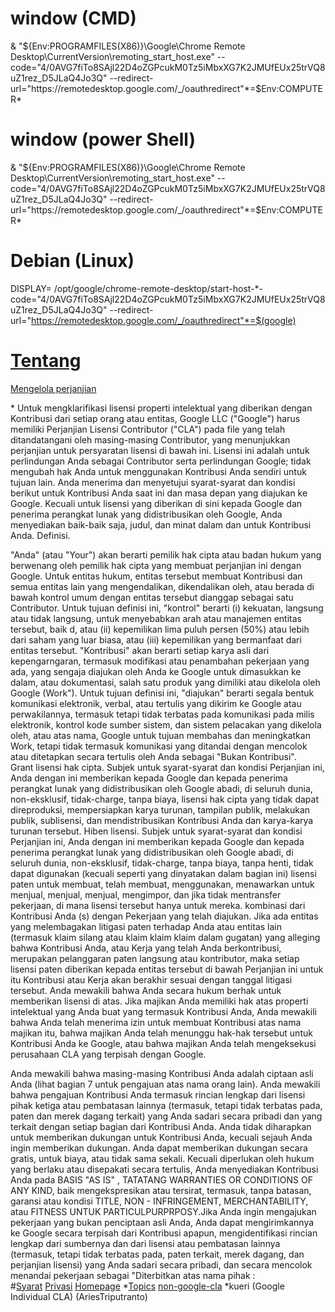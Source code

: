 # window (CMD)
& "${Env:PROGRAMFILES(X86)}\Google\Chrome Remote Desktop\CurrentVersion\remoting_start_host.exe" --code="4/0AVG7fiTo8SAjl22D4oZGPcukM0Tz5iMbxXG7K2JMUfEUx25trVQ8uZ1rez_D5JLaQ4Jo3Q" --redirect-url="https://remotedesktop.google.com/_/oauthredirect"*=$Env:COMPUTER*
# window (power Shell)
& "${Env:PROGRAMFILES(X86)}\Google\Chrome Remote Desktop\CurrentVersion\remoting_start_host.exe" --code="4/0AVG7fiTo8SAjl22D4oZGPcukM0Tz5iMbxXG7K2JMUfEUx25trVQ8uZ1rez_D5JLaQ4Jo3Q" --redirect-url="https://remotedesktop.google.com/_/oauthredirect"*=$Env:COMPUTER*
# Debian (Linux)
DISPLAY= /opt/google/chrome-remote-desktop/start-host-*-code="4/0AVG7fiTo8SAjl22D4oZGPcukM0Tz5iMbxXG7K2JMUfEUx25trVQ8uZ1rez_D5JLaQ4Jo3Q" --redirect- url="https://remotedesktop.google.com/_/oauthredirect"*=$(google)

# [Tentang](https://cla.developers.google.com/about) 
  [Mengelola perjanjian](https://cla.developers.google.com/clas)

*<Contributor Lisensi Perjanjian
Google Individual Contributor Lisensi Perjanjian>
Untuk mengklarifikasi lisensi properti intelektual yang diberikan dengan Kontribusi dari setiap orang atau entitas, Google LLC ("Google") harus memiliki Perjanjian Lisensi Contributor ("CLA") pada file yang telah ditandatangani oleh masing-masing Contributor, yang menunjukkan perjanjian untuk persyaratan lisensi di bawah ini. Lisensi ini adalah untuk perlindungan Anda sebagai Contributor serta perlindungan Google; tidak mengubah hak Anda untuk menggunakan Kontribusi Anda sendiri untuk tujuan lain.
Anda menerima dan menyetujui syarat-syarat dan kondisi berikut untuk Kontribusi Anda saat ini dan masa depan yang diajukan ke Google. Kecuali untuk lisensi yang diberikan di sini kepada Google dan penerima perangkat lunak yang didistribusikan oleh Google, Anda menyediakan baik-baik saja, judul, dan minat dalam dan untuk Kontribusi Anda.
Definisi.

"Anda" (atau "Your") akan berarti pemilik hak cipta atau badan hukum yang berwenang oleh pemilik hak cipta yang membuat perjanjian ini dengan Google. Untuk entitas hukum, entitas tersebut membuat Kontribusi dan semua entitas lain yang mengendalikan, dikendalikan oleh, atau berada di bawah kontrol umum dengan entitas tersebut dianggap sebagai satu Contributor. Untuk tujuan definisi ini, "kontrol" berarti (i) kekuatan, langsung atau tidak langsung, untuk menyebabkan arah atau manajemen entitas tersebut, baik d, atau (ii) kepemilikan lima puluh persen (50%) atau lebih dari saham yang luar biasa, atau (iii) kepemilikan yang bermanfaat dari entitas tersebut.
"Kontribusi" akan berarti setiap karya asli dari kepengarngaran, termasuk modifikasi atau penambahan pekerjaan yang ada, yang sengaja diajukan oleh Anda ke Google untuk dimasukkan ke dalam, atau dokumentasi, salah satu produk yang dimiliki atau dikelola oleh Google (Work"). Untuk tujuan definisi ini, "diajukan" berarti segala bentuk komunikasi elektronik, verbal, atau tertulis yang dikirim ke Google atau perwakilannya, termasuk tetapi tidak terbatas pada komunikasi pada milis elektronik, kontrol kode sumber                                                   sistem, dan sistem pelacakan yang dikelola oleh, atau atas nama, Google untuk tujuan membahas dan meningkatkan Work, tetapi tidak termasuk komunikasi yang ditandai dengan mencolok atau ditetapkan secara tertulis oleh Anda sebagai "Bukan Kontribusi".                                          
Grant lisensi hak cipta. Subjek untuk syarat-syarat dan kondisi Perjanjian ini, Anda dengan ini memberikan kepada Google dan kepada penerima perangkat lunak yang didistribusikan oleh Google abadi, di seluruh dunia, non-eksklusif, tidak-charge, tanpa biaya, lisensi hak cipta yang tidak dapat direproduksi, mempersiapkan karya turunan, tampilan publik, melakukan publik, sublisensi, dan mendistribusikan Kontribusi Anda dan karya-karya turunan tersebut.
Hiben lisensi. Subjek untuk syarat-syarat dan kondisi Perjanjian ini, Anda dengan ini memberikan kepada Google dan kepada penerima perangkat lunak yang didistribusikan oleh Google abadi, di seluruh dunia, non-eksklusif, tidak-charge, tanpa biaya, tanpa henti, tidak dapat digunakan (kecuali seperti yang dinyatakan dalam bagian ini) lisensi paten untuk membuat, telah membuat, menggunakan, menawarkan untuk menjual, menjual, menjual, mengimpor, dan jika tidak mentransfer pekerjaan, di mana lisensi tersebut hanya untuk  mereka. kombinasi dari Kontribusi Anda (s) dengan Pekerjaan yang telah diajukan. Jika ada entitas yang melembagakan litigasi paten terhadap Anda atau entitas lain (termasuk klaim silang atau klaim klaim klaim dalam gugatan) yang alleging bahwa Kontribusi Anda, atau Kerja yang telah Anda berkontribusi, merupakan pelanggaran paten langsung atau kontributor, maka setiap lisensi paten diberikan kepada entitas tersebut di bawah Perjanjian ini untuk itu Kontribusi atau Kerja akan berakhir sesuai dengan tanggal litigasi tersebut.
Anda mewakili bahwa Anda secara hukum berhak untuk memberikan lisensi di atas. Jika majikan Anda memiliki hak atas properti intelektual yang Anda buat yang termasuk Kontribusi Anda, Anda mewakili bahwa Anda telah menerima izin untuk membuat Kontribusi atas nama majikan itu, bahwa majikan Anda telah menunggu hak-hak tersebut untuk Kontribusi Anda ke Google, atau bahwa majikan Anda telah mengeksekusi perusahaan CLA yang terpisah dengan Google.

Anda mewakili bahwa masing-masing Kontribusi Anda adalah ciptaan asli Anda (lihat bagian 7 untuk pengajuan atas nama orang lain). Anda mewakili bahwa pengajuan Kontribusi Anda termasuk rincian lengkap dari lisensi pihak ketiga atau pembatasan lainnya (termasuk, tetapi tidak terbatas pada, paten dan merek dagang terkait) yang Anda sadari secara pribadi dan yang terkait dengan setiap bagian dari Kontribusi Anda.
Anda tidak diharapkan untuk memberikan dukungan untuk Kontribusi Anda, kecuali sejauh Anda ingin memberikan dukungan. Anda dapat memberikan dukungan secara gratis, untuk biaya, atau tidak sama sekali. Kecuali diperlukan oleh hukum yang berlaku atau disepakati secara tertulis, Anda menyediakan Kontribusi Anda pada BASIS "AS IS" , TATATANG WARRANTIES OR CONDITIONS OF ANY KIND, baik mengekspresikan atau tersirat, termasuk, tanpa batasan, garansi atau kondisi TITLE, NON - INFRINGEMENT, MERCHANTABILITY, atau FITNESS UNTUK PARTICULPURPRPOSY.Jika Anda ingin mengajukan pekerjaan yang bukan penciptaan asli Anda, Anda dapat mengirimkannya ke Google secara terpisah dari Kontribusi apapun, mengidentifikasi rincian lengkap dari sumbernya dan dari lisensi atau pembatasan lainnya (termasuk, tetapi tidak terbatas pada, paten terkait, merek dagang, dan perjanjian lisensi) yang Anda sadari secara pribadi, dan secara mencolok menandai pekerjaan sebagai "Diterbitkan atas nama pihak                                       :                                         
#[Syarat](https://developers.google.com/terms/site-terms)
[Privasi](https://policies.google.com/privacy?hl=en)
[Homepage](https://www.google.co.id)
*[Topics](https://github.com/topics)
[non-google-cla](https://github.com/topics/xml)
*kueri
<Individual Perjanjian>
<Individual perjanjian we have pada file untuk Anda:
Perjanjian	Nama	Tanggal Ditandatangani	Mengelola>
(Google Individual CLA)
(AriesTriputranto)
